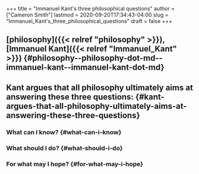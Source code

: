 +++
title = "Immanuel Kant's three philosophical questions"
author = ["Cameron Smith"]
lastmod = 2020-09-20T17:34:43-04:00
slug = "Immanuel_Kant's_three_philosophical_questions"
draft = false
+++

## [philosophy]({{< relref "philosophy" >}}), [Immanuel Kant]({{< relref "Immanuel_Kant" >}}) {#philosophy--philosophy-dot-md--immanuel-kant--immanuel-kant-dot-md}


## Kant argues that all philosophy ultimately aims at answering these three questions: {#kant-argues-that-all-philosophy-ultimately-aims-at-answering-these-three-questions}


### What can I know? {#what-can-i-know}


### What should I do? {#what-should-i-do}


### For what may I hope? {#for-what-may-i-hope}

